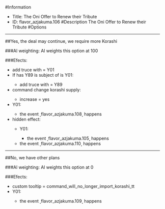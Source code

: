 #Information
 - Title: The Oni Offer to Renew their Tribute
 - ID: flavor_azjakuma.106
#Description
The Oni Offer to Renew their Tribute
#Options

___
##Yes, the deal may continue, we require more Korashi

###AI weighting:
AI weights this option at 100


###Efects:<ul><li>add truce with = Y01</li><li>If has Y89 is subject of is Y01:</li><ul><li>add truce with = Y89</li></ul><li>command change korashi supply:</li><ul><li>increase = yes</li></ul><li>Y01:</li><ul><li>the event ˻flavor_azjakuma.108˼ happens</li></ul><li>hidden effect:</li><ul><li>Y01:</li><ul><li>the event ˻flavor_azjakuma.105˼ happens</li></ul><li>the event ˻flavor_azjakuma.110˼ happens</li></ul></ul>

___
##No, we have other plans

###AI weighting:
AI weights this option at 0


###Efects:<ul><li>custom tooltip = command_will_no_longer_import_korashi_tt</li><li>Y01:</li><ul><li>the event ˻flavor_azjakuma.109˼ happens</li></ul></ul>
